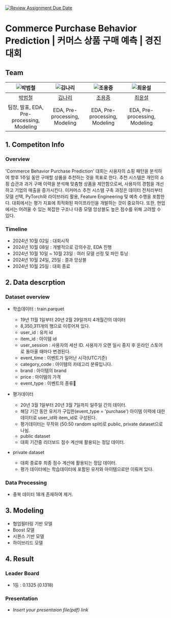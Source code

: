 [![Review Assignment Due Date](https://classroom.github.com/assets/deadline-readme-button-22041afd0340ce965d47ae6ef1cefeee28c7c493a6346c4f15d667ab976d596c.svg)](https://classroom.github.com/a/zHsKfIy0)
# Commerce Purchase Behavior Prediction | 커머스 상품 구매 예측 | 경진대회
## Team


| ![박범철](https://avatars.githubusercontent.com/u/117797850?v=4) |![김나리](https://avatars.githubusercontent.com/u/137861675?v=4) |   ![조용중](https://avatars.githubusercontent.com/u/5877567?v=4) | ![최윤설](https://avatars.githubusercontent.com/u/72685362?v=4) ||
| :--------------------------------------------------------------: | :--------------------------------------------------------------: | :--------------------------------------------------------------: | :--------------------------------------------------------------: | :--------------------------------------------------------------: |
|                       [박범철](https://github.com/Bomtori)             | [김나리](https://github.com/narykkim)             |                      [조용중](https://github.com/paanmego)             |            [최윤설](https://github.com/developzest)             |
|                            팀장, 발표, EDA, Pre-processing, Modeling                            |                            EDA, Pre-processing, Modeling                          |                 EDA, Pre-processing, Modeling                  |                            EDA, Pre-processing, Modeling                          | 

## 1. Competiton Info

### Overview

'Commerce Behavior Purchase Prediction' 대회는 사용자의 쇼핑 패턴을 분석하여 향후 1주일 동안 구매할 상품을 추천하는 것을 목표로 한다. 추천 시스템은 개인의 쇼핑 습관과 과거 구매 이력을 분석해 맞춤형 상품을 제안함으로써, 사용자의 경험을 개선하고 기업의 매출을 증가시킨다. 이커머스 추천 시스템 구축 과정은 데이터 전처리부터 모델 선택, PyTorch와 라이브러리 활용, Feature Engineering 및 예측 수행을 포함한다. 대회에서는 평가 지표에 최적화된 파이프라인을 개발하는 것이 중요하다. 또한, 현업에서는 어려울 수 있는 복잡한 구조나 다중 모델 앙상블도 높은 점수를 위해 고려할 수 있다.

### Timeline

- 2024년 10월 02일 : 대회시작
- 2024년 10월 08일 : 개별적으로 강의수강, EDA 진행
- 2024년 10월 10일 ~ 10월 23일 : 여러 모델 선정 및 파인 튜닝
- 2024년 10월 24일, 25일 : 결과 앙상블
- 2024년 10월 25일 : 대회 종료

## 2. Data descrption

### Dataset overview

- 학습데이터 : train.parquet

    - 19년 11월 1일부터 20년 2월 29일까지 4개월간의 데이터
    - 8,350,311개의 행으로 이루어져 있다.
    - user_id : 유저 id
    - item_id : 아이템 id
    - user_session : 사용자의 세션 ID. 사용자가 오랜 일시 중지 후 온라인 스토어로 돌아올 때마다 변경된다.
    - event_time : 이벤트가 일어난 시각(UTC기준)
    - category_code : 아이템의 카테고리 분류입니다.
    - brand : 아이템의 brand
    - price : 아이템의 가격
    - event_type : 이벤트의 종류
- 평가데이터
    - 20년 3월 1일부터 20년 3월 7일까지 일주일 간의 데이터.
    - 해당 기간 동안 유저가 구입한(event_type = 'purchase') 아이템 이력에 대한 데이터로 user_id와 item_id로 구성된다.
    - 평가데이터는 무작위 (50:50 random split)로 public, private dataset으로 나뉨.
    - public dataset
    - 대회 기간중 리더보드 점수 계산에 활용되는 정답 데이터.

- private dataset
    - 대회 종료후 최종 점수 계산에 활용되는 정답 데이터.
    - 평가 데이터에는 학습데이터에 포함된 유저와 아이템으로만 이뤄져 있다.
      
### Data Processing

- 중복 데이터 18개 존재하여 제거.

## 3. Modeling

- 협업필터링 기반 모델
- Boost 모델
- 시퀀스 기반 모델
- 하이브리드 모델

## 4. Result

### Leader Board

- 1등 : 0.1325 (0.1318)

### Presentation

- _Insert your presentaion file(pdf) link_
